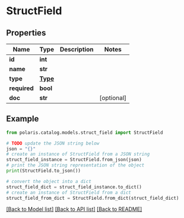 # StructField


## Properties

Name | Type | Description | Notes
------------ | ------------- | ------------- | -------------
**id** | **int** |  | 
**name** | **str** |  | 
**type** | [**Type**](Type.md) |  | 
**required** | **bool** |  | 
**doc** | **str** |  | [optional] 

## Example

```python
from polaris.catalog.models.struct_field import StructField

# TODO update the JSON string below
json = "{}"
# create an instance of StructField from a JSON string
struct_field_instance = StructField.from_json(json)
# print the JSON string representation of the object
print(StructField.to_json())

# convert the object into a dict
struct_field_dict = struct_field_instance.to_dict()
# create an instance of StructField from a dict
struct_field_from_dict = StructField.from_dict(struct_field_dict)
```
[[Back to Model list]](../README.md#documentation-for-models) [[Back to API list]](../README.md#documentation-for-api-endpoints) [[Back to README]](../README.md)


